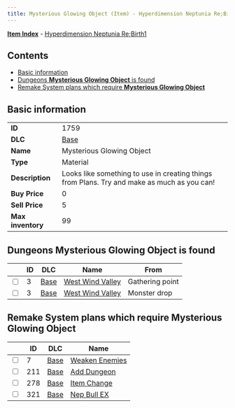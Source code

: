 ```yaml
---
title: Mysterious Glowing Object (Item) - Hyperdimension Neptunia Re;Birth1
---
```


[**Item Index**](/neptunia/rb1/item/index.html) - [Hyperdimension Neptunia Re;Birth1](/neptunia/rb1)

## Contents

- [Basic information](#basic-information)
- [Dungeons **Mysterious Glowing Object** is found](#dungeons-mysterious-glowing-object-is-found)
- [Remake System plans which require **Mysterious Glowing Object**](#remake-system-plans-which-require-mysterious-glowing-object)
## Basic information

|   |   |
| -- | -- |
| **ID** | 1759 |
| **DLC** | [Base](/neptunia/rb1/dlc/1-base.html) |
| **Name** | Mysterious Glowing Object |
| **Type** | Material |
| **Description** | Looks like something to use in creating things from Plans. Try and make as much as you can! |
| **Buy Price** | 0 |
| **Sell Price** | 5 |
| **Max inventory** | 99 |


## Dungeons **Mysterious Glowing Object** is found

|    | ID | DLC | Name | From |
| -- | -- | --- | ---- | ---- |
| <input type="checkbox" id="rb1-dungeon-1-3" class="trackbox" /> | 3 | [Base](/neptunia/rb1/dlc/1-base.html) | [West Wind Valley](/neptunia/rb1/dungeon/1-3-west-wind-valley.html) | Gathering point |
| <input type="checkbox" id="rb1-dungeon-1-3" class="trackbox" /> | 3 | [Base](/neptunia/rb1/dlc/1-base.html) | [West Wind Valley](/neptunia/rb1/dungeon/1-3-west-wind-valley.html) | Monster drop |


## Remake System plans which require **Mysterious Glowing Object**

|    | ID | DLC | Name |
| -- | -- | --- | ---- |
| <input type="checkbox" id="rb1-quest-1-7" class="trackbox" /> | 7 | [Base](/neptunia/rb1/dlc/1-base.html) | [Weaken Enemies](/neptunia/rb1/quest/1-7-weaken-enemies.html) |
| <input type="checkbox" id="rb1-quest-1-211" class="trackbox" /> | 211 | [Base](/neptunia/rb1/dlc/1-base.html) | [Add Dungeon](/neptunia/rb1/quest/1-211-add-dungeon.html) |
| <input type="checkbox" id="rb1-quest-1-278" class="trackbox" /> | 278 | [Base](/neptunia/rb1/dlc/1-base.html) | [Item Change](/neptunia/rb1/quest/1-278-item-change.html) |
| <input type="checkbox" id="rb1-quest-1-321" class="trackbox" /> | 321 | [Base](/neptunia/rb1/dlc/1-base.html) | [Nep Bull EX](/neptunia/rb1/quest/1-321-nep-bull-ex.html) |
